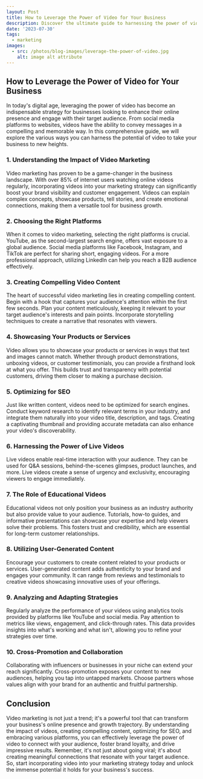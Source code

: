 ```yaml
---
layout: Post
title: How to Leverage the Power of Video for Your Business
description: Discover the ultimate guide to harnessing the power of video for your business! 🎥🚀 Learn how to create compelling content, optimize for SEO, and engage your audience like never before. Elevate your brand with the art of video marketing. Read now!
date: '2023-07-30'
tags:
  - marketing
images:
  - src: /photos/blog-images/leverage-the-power-of-video.jpg
    alt: image alt attribute
---
```


## How to Leverage the Power of Video for Your Business

In today's digital age, leveraging the power of video has become an indispensable strategy for businesses looking to enhance their online presence and engage with their target audience. From social media platforms to websites, videos have the ability to convey messages in a compelling and memorable way. In this comprehensive guide, we will explore the various ways you can harness the potential of video to take your business to new heights.

### 1. **Understanding the Impact of Video Marketing**

Video marketing has proven to be a game-changer in the business landscape. With over 85% of internet users watching online videos regularly, incorporating videos into your marketing strategy can significantly boost your brand visibility and customer engagement. Videos can explain complex concepts, showcase products, tell stories, and create emotional connections, making them a versatile tool for business growth.

### 2. **Choosing the Right Platforms**

When it comes to video marketing, selecting the right platforms is crucial. YouTube, as the second-largest search engine, offers vast exposure to a global audience. Social media platforms like Facebook, Instagram, and TikTok are perfect for sharing short, engaging videos. For a more professional approach, utilizing LinkedIn can help you reach a B2B audience effectively.

### 3. **Creating Compelling Video Content**

The heart of successful video marketing lies in creating compelling content. Begin with a hook that captures your audience's attention within the first few seconds. Plan your content meticulously, keeping it relevant to your target audience's interests and pain points. Incorporate storytelling techniques to create a narrative that resonates with viewers.

### 4. **Showcasing Your Products or Services**

Video allows you to showcase your products or services in ways that text and images cannot match. Whether through product demonstrations, unboxing videos, or customer testimonials, you can provide a firsthand look at what you offer. This builds trust and transparency with potential customers, driving them closer to making a purchase decision.

### 5. **Optimizing for SEO**

Just like written content, videos need to be optimized for search engines. Conduct keyword research to identify relevant terms in your industry, and integrate them naturally into your video title, description, and tags. Creating a captivating thumbnail and providing accurate metadata can also enhance your video's discoverability.

### 6. **Harnessing the Power of Live Videos**

Live videos enable real-time interaction with your audience. They can be used for Q&A sessions, behind-the-scenes glimpses, product launches, and more. Live videos create a sense of urgency and exclusivity, encouraging viewers to engage immediately.

### 7. **The Role of Educational Videos**

Educational videos not only position your business as an industry authority but also provide value to your audience. Tutorials, how-to guides, and informative presentations can showcase your expertise and help viewers solve their problems. This fosters trust and credibility, which are essential for long-term customer relationships.

### 8. **Utilizing User-Generated Content**

Encourage your customers to create content related to your products or services. User-generated content adds authenticity to your brand and engages your community. It can range from reviews and testimonials to creative videos showcasing innovative uses of your offerings.

### 9. **Analyzing and Adapting Strategies**

Regularly analyze the performance of your videos using analytics tools provided by platforms like YouTube and social media. Pay attention to metrics like views, engagement, and click-through rates. This data provides insights into what's working and what isn't, allowing you to refine your strategies over time.

### 10. **Cross-Promotion and Collaboration**

Collaborating with influencers or businesses in your niche can extend your reach significantly. Cross-promotion exposes your content to new audiences, helping you tap into untapped markets. Choose partners whose values align with your brand for an authentic and fruitful partnership.

## **Conclusion**

Video marketing is not just a trend; it's a powerful tool that can transform your business's online presence and growth trajectory. By understanding the impact of videos, creating compelling content, optimizing for SEO, and embracing various platforms, you can effectively leverage the power of video to connect with your audience, foster brand loyalty, and drive impressive results. Remember, it's not just about going viral; it's about creating meaningful connections that resonate with your target audience. So, start incorporating video into your marketing strategy today and unlock the immense potential it holds for your business's success.
